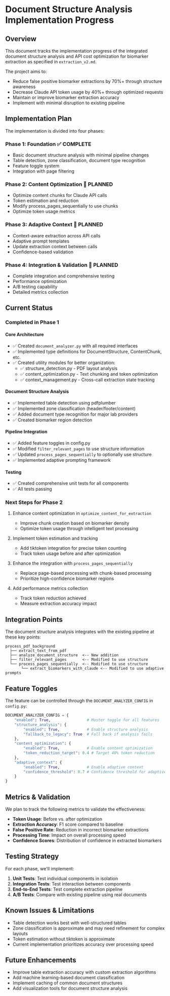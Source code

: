 # Document Structure Analysis Implementation Progress

## Overview

This document tracks the implementation progress of the integrated document structure analysis and API cost optimization for biomarker extraction as specified in `extraction_v2.md`.

The project aims to:
- Reduce false positive biomarker extractions by 70%+ through structure awareness
- Decrease Claude API token usage by 40%+ through optimized requests
- Maintain or improve biomarker extraction accuracy
- Implement with minimal disruption to existing pipeline

## Implementation Plan

The implementation is divided into four phases:

### Phase 1: Foundation ✅ COMPLETE
- Basic document structure analysis with minimal pipeline changes
- Table detection, zone classification, document type recognition
- Feature toggle system
- Integration with page filtering

### Phase 2: Content Optimization 🔄 PLANNED
- Optimize content chunks for Claude API calls
- Token estimation and reduction
- Modify process_pages_sequentially to use chunks
- Optimize token usage metrics

### Phase 3: Adaptive Context 🔄 PLANNED  
- Context-aware extraction across API calls
- Adaptive prompt templates
- Update extraction context between calls
- Confidence-based validation

### Phase 4: Integration & Validation 🔄 PLANNED
- Complete integration and comprehensive testing
- Performance optimization
- A/B testing capability
- Detailed metrics collection

## Current Status

### Completed in Phase 1

#### Core Architecture
- ✅ Created `document_analyzer.py` with all required interfaces
- ✅ Implemented type definitions for DocumentStructure, ContentChunk, etc.
- ✅ Created utility modules for better organization:
  - ✅ structure_detection.py - PDF layout analysis
  - ✅ content_optimization.py - Text chunking and token optimization
  - ✅ context_management.py - Cross-call extraction state tracking

#### Document Structure Analysis
- ✅ Implemented table detection using pdfplumber
- ✅ Implemented zone classification (header/footer/content)
- ✅ Added document type recognition for major lab providers
- ✅ Created biomarker region detection

#### Pipeline Integration
- ✅ Added feature toggles in config.py
- ✅ Modified `filter_relevant_pages` to use structure information
- ✅ Updated `process_pages_sequentially` to optionally use structure
- ✅ Implemented adaptive prompting framework

#### Testing
- ✅ Created comprehensive unit tests for all components
- ✅ All tests passing

### Next Steps for Phase 2

1. Enhance content optimization in `optimize_content_for_extraction`
   - Improve chunk creation based on biomarker density
   - Optimize token usage through intelligent text processing

2. Implement token estimation and tracking
   - Add tiktoken integration for precise token counting
   - Track token usage before and after optimization

3. Enhance the integration with `process_pages_sequentially`
   - Replace page-based processing with chunk-based processing
   - Prioritize high-confidence biomarker regions

4. Add performance metrics collection
   - Track token reduction achieved
   - Measure extraction accuracy impact

## Integration Points

The document structure analysis integrates with the existing pipeline at these key points:

```
process_pdf_background
  ├── extract_text_from_pdf
  ├── analyze_document_structure  <-- New addition
  ├── filter_relevant_pages       <-- Modified to use structure
  └── process_pages_sequentially  <-- Modified to use structure
       └── extract_biomarkers_with_claude <-- Modified to use adaptive prompts
```

## Feature Toggles

The feature can be controlled through the `DOCUMENT_ANALYZER_CONFIG` in `config.py`:

```python
DOCUMENT_ANALYZER_CONFIG = {
    "enabled": True,                # Master toggle for all features
    "structure_analysis": {
        "enabled": True,            # Enable structure analysis
        "fallback_to_legacy": True  # Fall back if analysis fails
    },
    "content_optimization": {
        "enabled": True,            # Enable content optimization
        "token_reduction_target": 0.4 # Target 40% token reduction
    },
    "adaptive_context": {
        "enabled": True,            # Enable adaptive context
        "confidence_threshold": 0.7 # Confidence threshold for adaptive prompts
    }
}
```

## Metrics & Validation

We plan to track the following metrics to validate the effectiveness:

- **Token Usage**: Before vs. after optimization
- **Extraction Accuracy**: F1 score compared to baseline
- **False Positive Rate**: Reduction in incorrect biomarker extractions
- **Processing Time**: Impact on overall processing speed
- **Confidence Scores**: Distribution of confidence in extracted biomarkers

## Testing Strategy

For each phase, we'll implement:

1. **Unit Tests**: Test individual components in isolation
2. **Integration Tests**: Test interaction between components
3. **End-to-End Tests**: Test complete extraction pipeline
4. **A/B Tests**: Compare with existing pipeline using real documents

## Known Issues & Limitations

- Table detection works best with well-structured tables
- Zone classification is approximate and may need refinement for complex layouts
- Token estimation without tiktoken is approximate
- Current implementation prioritizes accuracy over processing speed

## Future Enhancements

- Improve table extraction accuracy with custom extraction algorithms
- Add machine learning-based document classification
- Implement caching of common document structures
- Add visualization tools for document structure analysis 